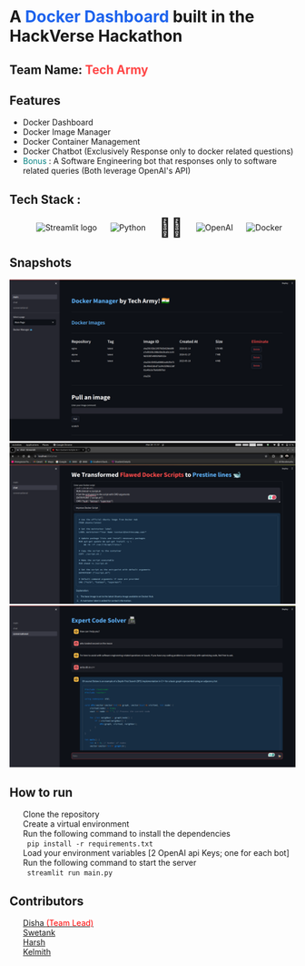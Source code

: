 <h1> A <span style="color:#1D63ED";>Docker Dashboard</span> built in the HackVerse Hackathon </h1>
<h2> Team Name: <span style="color:#ff4747";>Tech Army</span> </h2>

<h2> Features </h2>
<ul>
  <li> Docker Dashboard </li>
  <li> Docker Image Manager </li>
  <li> Docker Container Management </li>
  <li> Docker Chatbot (Exclusively Response only to docker related questions)</li>
  <li> <span style="color:teal;">Bonus </span>:  A Software Engineering bot that responses only to software related queries (Both leverage OpenAI's API) </li>
</ul>

<div>
    <h2> Tech Stack : </h2>
    <ul style="list-style-type: none; display:flex;justify-content: space-evenly;align-items:center;">
        <li style=""> <img src="https://user-images.githubusercontent.com/7164864/217935870-c0bc60a3-6fc0-4047-b011-7b4c59488c91.png" alt="Streamlit logo" style="width:50px"></img></li>
        <li> <img  src="https://avatars.githubusercontent.com/u/1525981?s=200&v=4" style="width:50px"alt="Python"/></li>
        <li style="font-size: 32px;"> 🦜️🔗 </li>
        <li> <img src="https://avatars.githubusercontent.com/u/14957082?s=200&v=4" style="width:50px" alt="OpenAI"/></li>   
         <li> <img src="https://avatars.githubusercontent.com/u/5429470?s=200&v=4" style="width:60px" alt="Docker"/></li>   
    </ul>
</div>

<div>
    <h2> Snapshots </h2>
    <img src="./store/landing.png" alt="Landing Page"/>
    <img src="./store/dockerGPT.png" alt="Docker GPT"/>
    <img src="./store/decoder.png" alt="Software GPT"/>
</div>

<div>
    <h2> How to run </h2>
    <ul style="list-style-type: none;">
        <li> Clone the repository </li>
        <li> Create a virtual environment </li>
        <li> Run the following command to install the dependencies </li>
        <code> pip install -r requirements.txt </code>
        <li> Load your environment variables [2 OpenAI api Keys; one for each bot] </li>
        <li> Run the following command to start the server </li>
        <code> streamlit run main.py </code>
    </ul>
</div>

<div>
    <h2> Contributors </h2>
    <ul style="list-style-type: none;">
        <li> <a href=""> Disha <span style="color:red";>(Team Lead)</span> </a> </li>
        <li> <a href=""> Swetank <span style="color:#1D63ED";></span> </a> </li>
        <li> <a href=""> Harsh <span style="color:#1D63ED";></span> </a></li>
        <li> <a href=""> Kelmith<span style="color:#1D63ED";></span> </a></li>
</div>